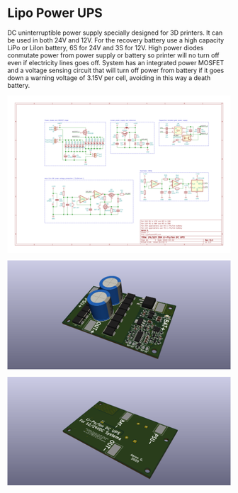 # Lipo Power UPS

DC uninterruptible power supply specially designed for 3D printers. It can be used in both 24V and 12V. 
For the recovery battery use a high capacity LiPo or LiIon battery, 6S for 24V and 3S for 12V. High power 
diodes conmutate power from power supply or battery so printer will no turn off even if electricity lines 
goes off. System has an integrated power MOSFET and a voltage sensing circuit that will turn off power from 
battery if it goes down a warning voltage of 3.15V per cell, avoiding in this way a death battery.

![Schematic](/img/LipoPowerUPS.svg)

![3D Render TOP](/img/render01.png)

![3D Render BOT](/img/render02.png)